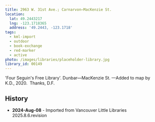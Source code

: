 ```yaml
---
title: 2963 W. 31st Ave.; Carnarvon—MacKenzie St.
location:
  lat: 49.2443217
  lng: -123.1718365
  address: '49.2443, -123.1718'
tags:
  - kml-import
  - outdoor
  - book-exchange
  - red-marker
  - active
photo: /images/libraries/placeholder-library.jpg
library_id: 00149
---
```

'Four Seguin's Free Library'.
Dunbar—MacKenzie St.
—Added to map by K.D., 2020.  Thanks, D.F.

## History
- **2024-Aug-08** - Imported from Vancouver Little Libraries 2025.8.6.revision
